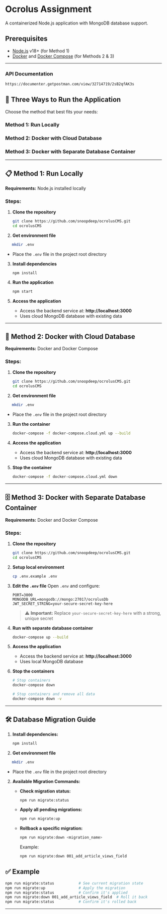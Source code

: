 # Ocrolus Assignment 

A containerized Node.js application with MongoDB database support.

## Prerequisites

- [Node.js](https://nodejs.org/) v18+ (for Method 1)
- [Docker](https://docs.docker.com/get-docker/) and [Docker Compose](https://docs.docker.com/compose/install/) (for Methods 2 & 3)

---
### API Documentation 
```bash 
https://documenter.getpostman.com/view/32714719/2sB2qfAK3s
```

## 🚀 Three Ways to Run the Application

Choose the method that best fits your needs:

### Method 1: Run Locally
### Method 2: Docker with Cloud Database
### Method 3: Docker with Separate Database Container

---

## 📋 Method 1: Run Locally

**Requirements:** Node.js installed locally

### Steps:

1. **Clone the repository**
   ```bash
   git clone https://github.com/snoopdeep/ocrolusCMS.git
   cd ocrolusCMS
   ```

2. **Get environment file**
```bash
   mkdir .env
   ```
   - Place the `.env` file in the project root directory

3. **Install dependencies**
   ```bash
   npm install
   ```

4. **Run the application**
   ```bash
   npm start
   ```

5. **Access the application**
   - Access the backend service at: **http://localhost:3000**
   - Uses cloud MongoDB database with existing data

---

## 🐳 Method 2: Docker with Cloud Database

**Requirements:** Docker and Docker Compose

### Steps:

1. **Clone the repository**
   ```bash
   git clone https://github.com/snoopdeep/ocrolusCMS.git
   cd ocrolusCMS
   ```

2. **Get environment file**
```bash
   mkdir .env
   ```
   - Place the `.env` file in the project root directory

3. **Run the container**
   ```bash
   docker-compose -f docker-compose.cloud.yml up --build
   ```

4. **Access the application**
   - Access the backend service at: **http://localhost:3000**
   - Uses cloud MongoDB database with existing data

5. **Stop the container**
   ```bash
   docker-compose -f docker-compose.cloud.yml down
   ```

---

## 🗄️ Method 3: Docker with Separate Database Container

**Requirements:** Docker and Docker Compose

### Steps:

1. **Clone the repository**
   ```bash
   git clone https://github.com/snoopdeep/ocrolusCMS.git
   cd ocrolusCMS
   ```

2. **Setup local environment**
   ```bash
   cp .env.example .env
   ```

3. **Edit the `.env` file**
   Open `.env` and configure:
   ```env
   PORT=3000
   MONGODB_URL=mongodb://mongo:27017/ocrolusDb
   JWT_SECRET_STRING=your-secure-secret-key-here
   ```
   > ⚠️ **Important:** Replace `your-secure-secret-key-here` with a strong, unique secret

4. **Run with separate database container**
   ```bash
   docker-compose up --build
   ```

5. **Access the application**
   - Access the backend service at: **http://localhost:3000**
   - Uses local MongoDB database

6. **Stop the containers**
   ```bash
   # Stop containers 
   docker-compose down
   
   # Stop containers and remove all data
   docker-compose down -v
   ```

---

## 🛠️ Database Migration Guide

1. **Install dependencies:**
   ```bash
   npm install
   ```
2. **Get environment file**
```bash
   mkdir .env
   ```
   - Place the `.env` file in the project root directory
   
2. **Available Migration Commands:**

   - **Check migration status:**
     ```bash
     npm run migrate:status
     ```

   - **Apply all pending migrations:**
     ```bash
     npm run migrate:up
     ```

   - **Rollback a specific migration:**
     ```bash
     npm run migrate:down <migration_name>
     ```
     Example:
     ```bash
     npm run migrate:down 001_add_article_views_field
     ```

## ✅ Example

```bash
npm run migrate:status           # See current migration state
npm run migrate:up               # Apply the migration
npm run migrate:status           # Confirm it's applied
npm run migrate:down 001_add_article_views_field  # Roll it back
npm run migrate:status           # Confirm it's rolled back
```
---
